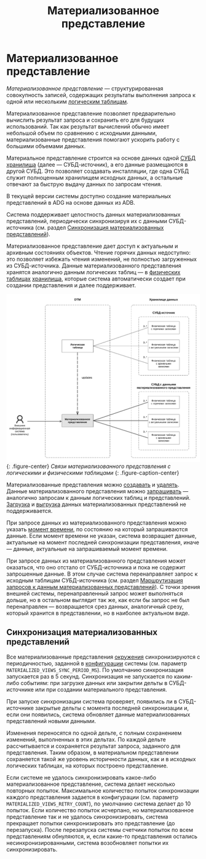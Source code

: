 ﻿---
layout: default
title: Материализованное представление
nav_order: 6
parent: Основные понятия
grand_parent: Обзор понятий, компонентов и связей
has_children: false
has_toc: false
---

# Материализованное представление

_Материализованное представление_ — структурированная совокупность записей, содержащих результаты выполнения запроса
к одной или нескольким [логическим таблицам](../Логическая_таблица/Логическая_таблица.md). 

Материализованное представление позволяет предварительно вычислить результат запроса и сохранить его для будущих 
использований. Так как результат вычислений обычно имеет небольшой объем по сравнению с исходными данными, 
материализованные представления помогают ускорить работу с большими объемами данных.

Материальное представление строится на основе данных одной [СУБД](../../../Введение/Поддерживаемые_СУБД_хранилища/Поддерживаемые_СУБД_хранилища.md) 
[хранилища](../Хранилище_данных/Хранилище_данных.md) (далее — СУБД-источник), а его данные размещаются в другой СУБД. 
Это позволяет создавать инсталляции, где одна СУБД служит полноценным хранилищем исходных данных, а остальные 
отвечают за быструю выдачу данных по запросам чтения.

В текущей версии системы доступно создание материальных представлений в ADG на основе данных из ADB.

Система поддерживает целостность данных материализованных представлений, периодически синхронизируя их с 
данными СУБД-источника (см. раздел [Синхронизация материализованных представлений](#синхронизация-материализованных-представлений)).

Материализованное представление дает доступ к актуальным и архивным состояниях объектов. Чтение горячих 
данных недоступно: это позволяет избежать чтения изменений, не полностью загруженных из СУБД-источника. Данные 
материализованного представления хранятся аналогично данным логических таблиц — в [физических таблицах](../Физическая_таблица/Физическая_таблица.md)
[хранилища](../Хранилище_данных/Хранилище_данных.md), которые система автоматически создает при создании представления 
и далее поддерживает.

![](Материализованное_представление.svg)
{: .figure-center}
*Связи материализованного представления с логическими и физическими таблицами*
{: .figure-caption-center}

Материализованные представления можно [создавать](../../../Работа_с_системой/Управление_схемой_данных/Создание_материализованного_представления/Создание_материализованного_представления.md)
и [удалять](../../../Работа_с_системой/Управление_схемой_данных/Удаление_материализованного_представления/Удаление_материализованного_представления.md).
Данные материализованного представления можно [запрашивать](../../../Работа_с_системой/Запрос_данных/Запрос_данных.md) 
— аналогично запросам к данным логических таблиц и представлений.  
[Загрузка](./../../Работа_с_системой/Загрузка_данных/Загрузка_данных.md) и [выгрузка](../../../Работа_с_системой/Выгрузка_данных/Выгрузка_данных.md) 
данных материализованных представлений не поддерживается.

При запросе данных из материализованного представления можно указать [момент времени](../../../Справочная_информация/Запросы_SQLplus/SELECT/SELECT.md#sect_for_system_time),
по состоянию на который запрашиваются данные. Если момент времени не указан, система возвращает данные, актуальные
на момент последней синхронизации представления, иначе — данные, актуальные на запрашиваемый момент времени. 

При запросе данных из материализованного представления может оказаться, что оно отстало от СУБД-источника и 
пока не содержит запрошенные данные. В этом случае система перенаправляет запрос к исходным таблицам СУБД-источника
(см. раздел [Маршрутизация запросов к данным материализованных представлений](../../../Работа_с_системой/Запрос_данных/Маршрутизация_запросов_к_данным/Маршрутизация_запросов_к_данным.md#маршрутизация-запросов-к-данным-материализованных-представлений)).
С точки зрения внешней системы, перенаправленный запрос может выполняться дольше, но в остальном выглядит так же, как
если бы запрос не был перенаправлен — возвращается срез данных, аналогичный срезу, который хранится в представлении,
но в наиболее актуальном виде.

## Синхронизация материализованных представлений

Все материализованные представления [окружения](../Окружение/Окружение.md) синхронизируются с периодичностью, 
заданной в [конфигурации](../../../Эксплуатация/Конфигурация/Конфигурация.md) 
системы (см. параметр `MATERIALIZED_VIEWS_SYNC_PERIOD_MS`). 
По умолчанию синхронизация запускается раз в 5 секунд.
Синхронизация не запускается по каким-либо событиям: при загрузке данных или закрытии дельты в СУБД-источнике или 
при создании материального представления.

При запуске синхронизации система проверяет, появились ли в СУБД-источнике закрытые дельты с момента последней
синхронизации и, если они появились, система обновляет данные материализованных представлений новыми данными.

Изменения переносятся по одной дельте, с полным сохранением изменений, выполненных в этих дельтах. По
каждой дельте рассчитывается и сохраняется результат запроса, заданного для представления. Таким образом, 
в материальном представлении сохраняется такой же уровень историчности данных, как и в исходных логических таблицах, 
на которых построено представление.

Если системе не удалось синхронизировать какое-либо материализованное представление, система делает несколько 
повторных попыток. Максимальное количество попыток синхронизации каждого представления задается в конфигурации (см. параметр `MATERIALIZED_VIEWS_RETRY_COUNT`), 
по умолчанию система делает до 10 попыток. Если количество попыток исчерпано, но 
материализованное представление так и не удалось синхронизировать, система прекращает попытки синхронизировать это 
представление (до перезапуска). После перезапуска системы счетчики попыток по всем представлениям обнуляются, и, если 
какие-то представления остались несинхронизированными, система возобновляет попытки их синхронизировать.